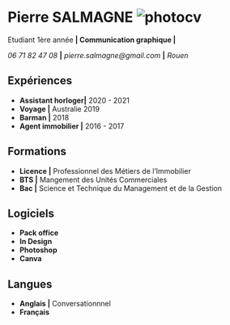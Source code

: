 # __Pierre SALMAGNE__ ![photocv](https://lh3.googleusercontent.com/ogw/ADea4I5t7NMEdCaWhPihax89DLnxkplcir9xof-q_sp_jw=s83-c-mo)

Etudiant 1ère année **| Communication graphique |**

_06 71 82 47 08_ **|** _pierre.salmagne@gmail.com_ **|** _Rouen_
## Expériences
* **Assistant horloger|** 2020 - 2021
* **Voyage |** Australie 2019
* **Barman |** 2018
* **Agent immobilier |** 2016 - 2017


## Formations
* **Licence |** Professionnel des Métiers de l’Immobilier
* **BTS |** Mangement des Unités Commerciales
* **Bac |**  Science et Technique du Management et de la Gestion 

## Logiciels

* **Pack office**
* **In Design**
* **Photoshop**
* **Canva**

## Langues

* **Anglais |** Conversationnnel
* **Français**

